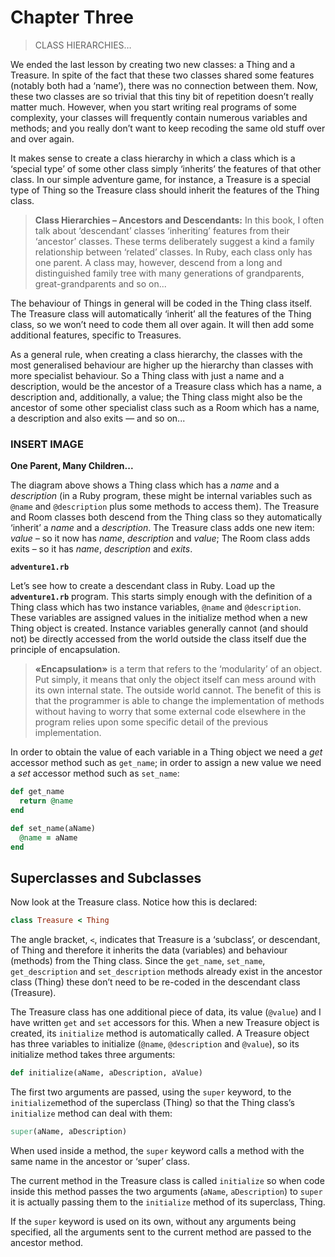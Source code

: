 # Chapter Three

> CLASS HIERARCHIES…

We ended the last lesson by creating two new classes: a Thing and a Treasure. In spite of the fact that these two classes shared some features (notably both had a ‘name’), there was no connection between them. Now, these two classes are so trivial that this tiny bit of repetition doesn’t really matter much. However, when you start writing real programs of some complexity, your classes will frequently contain numerous variables and methods; and you really don’t want to keep recoding the same old stuff over and over again.

It makes sense to create a class hierarchy in which a class which is a ‘special type’ of some other class simply ‘inherits’ the features of that other class. In our simple adventure game, for instance, a Treasure is a special type of Thing so the Treasure class should inherit the features of the Thing class.

> **Class Hierarchies – Ancestors and Descendants:** In this book, I often talk about ‘descendant’ classes ‘inheriting’ features from their ‘ancestor’ classes. These terms deliberately suggest a kind a family relationship between ‘related’ classes. In Ruby, each class only has one parent. A class may, however, descend from a long and distinguished family tree with
many generations of grandparents, great-grandparents and so on...

The behaviour of Things in general will be coded in the Thing class itself. The Treasure class will automatically ‘inherit’ all the features of the Thing class, so we won’t need to code them all over again. It will then add some additional features, specific to Treasures.

As a general rule, when creating a class hierarchy, the classes with the most generalised behaviour are higher up the hierarchy than classes with more specialist behaviour. So a Thing class with just a name and a description, would be the ancestor of a Treasure class which has a name, a description and, additionally, a value; the Thing class might also be the ancestor of some other specialist class such as a Room which has a name, a description and also exits — and so on...

### **INSERT IMAGE**

**One Parent, Many Children...**

The diagram above shows a Thing class which has a *name* and a *description* (in a Ruby program, these might be internal variables
such as `@name` and `@description` plus some methods to access
them). The Treasure and Room classes both descend from the Thing class so they automatically ‘inherit’ a *name* and a *description*. The Treasure class adds one new item: *value* – so it now has *name*, *description* and *value*; The Room class adds exits – so it has *name*, *description* and *exits*.

**`adventure1.rb`**

Let’s see how to create a descendant class in Ruby. Load up the **`adventure1.rb`** program. This starts simply enough with the definition of a Thing class which has two instance variables, `@name` and `@description`. These variables are assigned values in the initialize method when a new Thing object is created. Instance variables generally cannot (and should not) be directly accessed from the world outside the class itself due the principle of encapsulation.

> **«Encapsulation»** is a term that refers to the ‘modularity’ of an object. Put simply, it means that only the object itself can mess around with its own internal state. The outside world cannot. The benefit of this is that the programmer is able to change the implementation of methods without having to worry that some external code elsewhere in the program relies upon some specific detail of the previous implementation.

In order to obtain the value of each variable in a Thing object we need a *get* accessor method such as `get_name`; in order to assign a new value we need a *set* accessor method such as `set_name`:

```ruby
def get_name
  return @name
end

def set_name(aName)
  @name = aName
end
```

## Superclasses and Subclasses

Now look at the Treasure class. Notice how this is declared:

```ruby
class Treasure < Thing
```

The angle bracket, `<`, indicates that Treasure is a ‘subclass’, or descendant, of Thing and therefore it inherits the data (variables) and behaviour (methods) from the Thing class. Since the `get_name`, `set_name`, `get_description` and `set_description` methods already exist in the ancestor class (Thing) these don’t need to be re-coded in the descendant class (Treasure).

The Treasure class has one additional piece of data, its value (`@value`) and I have written `get` and `set` accessors for this. When a new Treasure object is created, its `initialize` method is automatically called. A Treasure object has three variables to initialize (`@name`, `@description` and `@value`), so its initialize method takes three arguments:

```ruby
def initialize(aName, aDescription, aValue)
```

The first two arguments are passed, using the `super` keyword, to the `initialize`method of the superclass (Thing) so that the Thing class’s `initialize` method can deal with them:

```ruby
super(aName, aDescription)
```

When used inside a method, the `super` keyword calls a method with the same name in the ancestor or ‘super’ class.

The current method in the Treasure class is called `initialize` so when code inside this method passes the two arguments (`aName`, `aDescription`) to `super` it is actually passing them to the `initialize` method of its superclass, Thing.

If the `super` keyword is used on its own, without any arguments being
specified, all the arguments sent to the current method are passed to the ancestor method.
